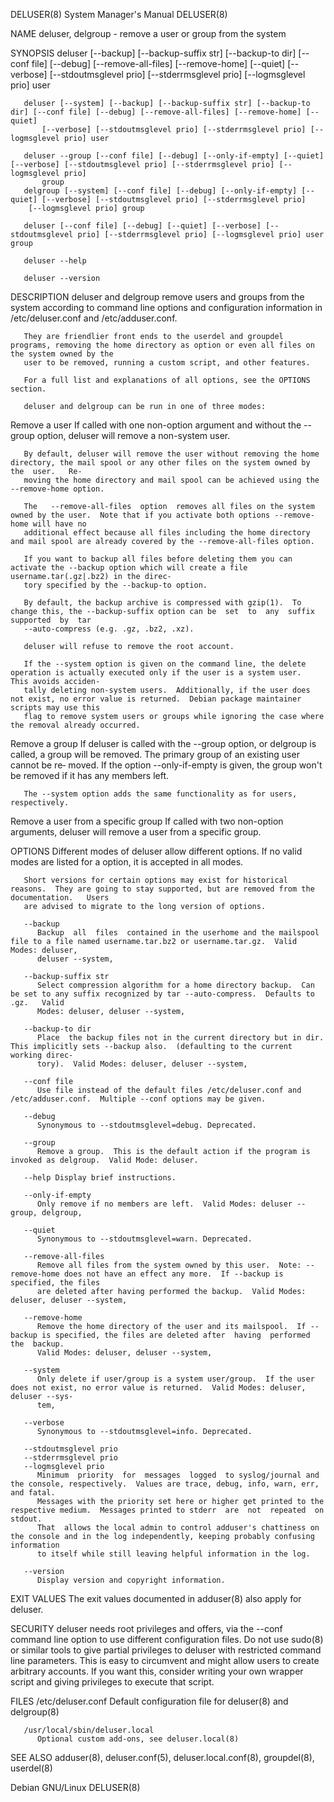DELUSER(8)							    System Manager's Manual							    DELUSER(8)

NAME
       deluser, delgroup - remove a user or group from the system

SYNOPSIS
       deluser [--backup] [--backup-suffix str] [--backup-to dir] [--conf file] [--debug] [--remove-all-files] [--remove-home] [--quiet] [--verbose]
	       [--stdoutmsglevel prio] [--stderrmsglevel prio] [--logmsglevel prio] user

       deluser [--system] [--backup] [--backup-suffix str] [--backup-to dir] [--conf file] [--debug] [--remove-all-files] [--remove-home] [--quiet]
	       [--verbose] [--stdoutmsglevel prio] [--stderrmsglevel prio] [--logmsglevel prio] user

       deluser --group [--conf file] [--debug] [--only-if-empty] [--quiet] [--verbose] [--stdoutmsglevel prio] [--stderrmsglevel prio] [--logmsglevel prio]
	       group
       delgroup [--system] [--conf file] [--debug] [--only-if-empty] [--quiet] [--verbose] [--stdoutmsglevel prio] [--stderrmsglevel prio]
		[--logmsglevel prio] group

       deluser [--conf file] [--debug] [--quiet] [--verbose] [--stdoutmsglevel prio] [--stderrmsglevel prio] [--logmsglevel prio] user group

       deluser --help

       deluser --version

DESCRIPTION
       deluser	and  delgroup remove users and groups from the system according to command line options and configuration information in /etc/deluser.conf and
       /etc/adduser.conf.

       They are friendlier front ends to the userdel and groupdel programs, removing the home directory as option or even all files on the system owned by the
       user to be removed, running a custom script, and other features.

       For a full list and explanations of all options, see the OPTIONS section.

       deluser and delgroup can be run in one of three modes:

   Remove a user
       If called with one non-option argument and without the --group option, deluser will remove a non-system user.

       By default, deluser will remove the user without removing the home directory, the mail spool or any other files on the system owned by the  user.   Re‐
       moving the home directory and mail spool can be achieved using the --remove-home option.

       The   --remove-all-files	 option	 removes all files on the system owned by the user.  Note that if you activate both options --remove-home will have no
       additional effect because all files including the home directory and mail spool are already covered by the --remove-all-files option.

       If you want to backup all files before deleting them you can activate the --backup option which will create a file username.tar(.gz|.bz2) in the direc‐
       tory specified by the --backup-to option.

       By default, the backup archive is compressed with gzip(1).  To change this, the --backup-suffix option can be  set  to  any  suffix  supported  by  tar
       --auto-compress (e.g. .gz, .bz2, .xz).

       deluser will refuse to remove the root account.

       If the --system option is given on the command line, the delete operation is actually executed only if the user is a system user.  This avoids acciden‐
       tally deleting non-system users.	 Additionally, if the user does not exist, no error value is returned.	Debian package maintainer scripts may use this
       flag to remove system users or groups while ignoring the case where the removal already occurred.

   Remove a group
       If  deluser  is	called	with the --group  option, or delgroup is called, a group will be removed.  The primary group of an existing user cannot be re‐
       moved.  If the option --only-if-empty is given, the group won't be removed if it has any members left.

       The --system option adds the same functionality as for users, respectively.

   Remove a user from a specific group
       If called with two non-option arguments, deluser will remove a user from a specific group.

OPTIONS
       Different modes of deluser allow different options.  If no valid modes are listed for a option, it is accepted in all modes.

       Short versions for certain options may exist for historical reasons.  They are going to stay supported, but are removed from the documentation.	 Users
       are advised to migrate to the long version of options.

       --backup
	      Backup  all  files  contained in the userhome and the mailspool file to a file named username.tar.bz2 or username.tar.gz.	 Valid Modes: deluser,
	      deluser --system,

       --backup-suffix str
	      Select compression algorithm for a home directory backup.	 Can be set to any suffix recognized by tar --auto-compress.  Defaults to .gz.	 Valid
	      Modes: deluser, deluser --system,

       --backup-to dir
	      Place  the backup files not in the current directory but in dir.	This implicitly sets --backup also.  (defaulting to the current working direc‐
	      tory).  Valid Modes: deluser, deluser --system,

       --conf file
	      Use file instead of the default files /etc/deluser.conf and /etc/adduser.conf.  Multiple --conf options may be given.

       --debug
	      Synonymous to --stdoutmsglevel=debug. Deprecated.

       --group
	      Remove a group.  This is the default action if the program is invoked as delgroup.  Valid Mode: deluser.

       --help Display brief instructions.

       --only-if-empty
	      Only remove if no members are left.  Valid Modes: deluser --group, delgroup,

       --quiet
	      Synonymous to --stdoutmsglevel=warn. Deprecated.

       --remove-all-files
	      Remove all files from the system owned by this user.  Note: --remove-home does not have an effect any more.  If --backup is specified, the files
	      are deleted after having performed the backup.  Valid Modes: deluser, deluser --system,

       --remove-home
	      Remove the home directory of the user and its mailspool.	If --backup is specified, the files are deleted after  having  performed  the  backup.
	      Valid Modes: deluser, deluser --system,

       --system
	      Only delete if user/group is a system user/group.	 If the user does not exist, no error value is returned.  Valid Modes: deluser, deluser --sys‐
	      tem,

       --verbose
	      Synonymous to --stdoutmsglevel=info. Deprecated.

       --stdoutmsglevel prio
       --stderrmsglevel prio
       --logmsglevel prio
	      Minimum  priority	 for  messages	logged	to syslog/journal and the console, respectively.  Values are trace, debug, info, warn, err, and fatal.
	      Messages with the priority set here or higher get printed to the respective medium.  Messages printed to stderr  are  not	 repeated  on  stdout.
	      That  allows the local admin to control adduser's chattiness on the console and in the log independently, keeping probably confusing information
	      to itself while still leaving helpful information in the log.

       --version
	      Display version and copyright information.

EXIT VALUES
       The exit values documented in adduser(8) also apply for deluser.

SECURITY
       deluser needs root privileges and offers, via the --conf command line option to use different configuration files.  Do not use sudo(8) or similar tools
       to give partial privileges to deluser with restricted command line parameters.  This is easy to circumvent and might allow users	 to  create  arbitrary
       accounts.  If you want this, consider writing your own wrapper script and giving privileges to execute that script.

FILES
       /etc/deluser.conf Default configuration file for deluser(8) and delgroup(8)

       /usr/local/sbin/deluser.local
	      Optional custom add-ons, see deluser.local(8)

SEE ALSO
       adduser(8), deluser.conf(5), deluser.local.conf(8), groupdel(8), userdel(8)

Debian GNU/Linux																    DELUSER(8)

